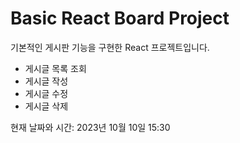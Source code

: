 # Basic React Board Project

기본적인 게시판 기능을 구현한 React 프로젝트입니다.
- 게시글 목록 조회
- 게시글 작성
- 게시글 수정
- 게시글 삭제

현재 날짜와 시간: 2023년 10월 10일 15:30